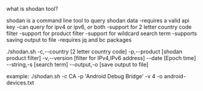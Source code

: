what is shodan tool?

shodan is a command line tool to query shodan data
-requires a valid api key
-can query for ipv4 or ipv6, or both
-support for 2 letter country code filter
-support for product filter
-support for wildcard search term
-supports saving output to file
-requires jq and bc packages

./shodan.sh -c,--country [2 letter country code] -p,--product [shodan product filter] -v,--version [filter for IPv4,IPv6 address] --date [Epoch time] --string,-s [search term] --output,-o [save output to file]

example: ./shodan.sh -c CA -p 'Android Debug Bridge' -v 4 -o android-devices.txt
